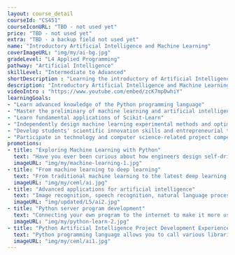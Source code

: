 ```yaml
---
layout: course_detail
courseId: "CS451"
courseIconURL: "TBD - not used yet"
price: "TBD - not used yet"
extra: "TBD - a backup field not used yet"
name: "Introductory Artificial Intelligence and Machine Learning"
coverImageURL: "img/my/ai-bg.jpg"
gradeLevel: "L4 Applied Programming"
pathway: "Artificial Intelligence"
skillLevel: "Intermediate to Advanced"
shortDescription : "Learning the introductory of Artificial Intelligence and programming practical AI applications!"
description: "Introductory Artificial Intelligence and Machine Learning is a core course at the L4 level. The main goal is for students to start developing applications for programming topics, solving real-world problems, and to be able to work independently on practical AI algorithms and integrate them into projects. In this class, students will need to work with all common machine learning algorithms and function libraries, and also complete a comprehensive AI and data analysis project that can be submitted for competition, to prepare for the next stage of AI 2 programming."
videoIntro : "https://www.youtube.com/embed/zcK7mpDwhiY"
learningGoals:
- "Learn advanced knowledge of the Python programming language"
- "Master the preliminary of machine learning and artificial intelligence "
- "Learn fundamental applications of Scikit-Learn"
- "Independently design machine learning experimental methods and optimization"
- "Develop students' scientific innovation skills and entrepreneurial thinking"
- "Participate in technology and computer science-related project competitions"
promotions:
- title: "Exploring Machine Learning with Python"
  text: "Have you ever been curious about how engineers design self-driving cars? Have you ever been curious about how Google made a computer beat the world Go champion? The answer is machine learning! Using Python, you can rapidly experience and practice how to train your computer to be smarter if you implement machine learning."
  imageURL: "img/my/machine-learning-1.jpg"
- title: "From machine learning to deep learning"
  text: "From traditional machine learning to the latest deep learning, understand deep learning techniques and tools, experiment with your own data and models."
  imageURL: "img/my/ceml/ai.jpg"
- title: "Advanced applications for artificial intelligence"
  text: "Image recognition, speech recognition, natural language processing, the frontier applications of AI that you see every day you can also design and test on your own."
  imageURL: "img/updated/L5/ai2.jpg"
- title: "Python server program development"
  text: "Connecting your own program to the internet to make it more useful."
  imageURL: "img/my/python-learn-2.jpg"
- title: "Python Artificial Intelligence Project Development Experience"
  text: "Python programming language allows you to call various libraries, program various artificial intelligence projects, and achieve your programming dreams!"
  imageURL: "img/my/ceml/ai1.jpg"
---
```

